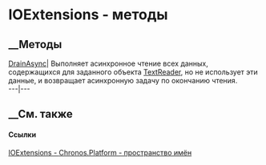 # IOExtensions - методы
##  __Методы
[DrainAsync](M_Chronos_Platform_IOExtensions_DrainAsync.htm)|  Выполняет
асинхронное чтение всех данных, содержащихся для заданного объекта
[TextReader](https://learn.microsoft.com/dotnet/api/system.io.textreader), но
не использует эти данные, и возвращает асинхронную задачу по окончанию чтения.  
---|---  
## __См. также
#### Ссылки
[IOExtensions - ](T_Chronos_Platform_IOExtensions.htm)
[Chronos.Platform - пространство имён](N_Chronos_Platform.htm)
